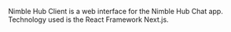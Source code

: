 Nimble Hub Client is a web interface for the Nimble Hub Chat app. Technology used is the React Framework Next.js.